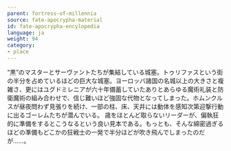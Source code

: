 ```yaml
---
parent: fortress-of-millennia
source: fate-apocrypha-material
id: fate-apocrypha-encylopedia
language: ja
weight: 94
category:
- place
---
```


“黒”のマスターとサーヴァントたちが集結している城塞。トゥリファスという街の半分を占めているほどの巨大な城塞。ヨーロッバ諸国の名城以上の大きさと複雑さ、更にはユグドミレニアが六十年備蓄していたありとあらゆる魔術礼装と防衛魔術の組み合わせで、信じ難いほど強固な代物となってしまった。ホムンクルスが昼夜問わず見張りを続け、一部の柱、床、天井には動体を感知次第迎撃行動に出るゴーレムたちが潜んでいる。
歳をほとんど取らないリーダーが、偏執狂的に準備をするとこうなるという良い見本である。もっとも、そんな綿密過ぎるほどの準備もどこかの狂戦士の一発で半分ほどが吹き飛んでしまったのだが……。

